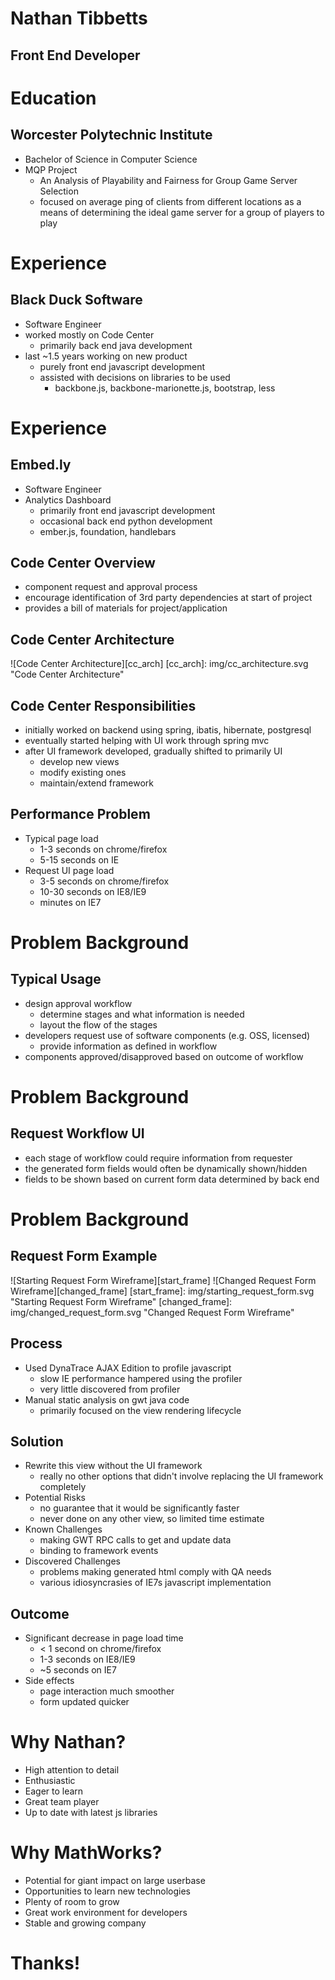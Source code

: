 # Nathan Tibbetts <!-- .element: style="color: #fdf6e3;" -->
## Front End Developer

<!--/-->
# Education
## Worcester Polytechnic Institute
- Bachelor of Science in Computer Science
- MQP Project
  - An Analysis of Playability and Fairness for Group Game Server Selection
  - focused on average ping of clients from different locations as a means of determining the ideal game server for a group of players to play

<!--/-->
# Experience
## Black Duck Software
- Software Engineer
- worked mostly on Code Center
  - primarily back end java development
- last ~1.5 years working on new product
  - purely front end javascript development
  - assisted with decisions on libraries to be used
    - backbone.js, backbone-marionette.js, bootstrap, less

<!--//-->
# Experience
## Embed.ly
- Software Engineer
- Analytics Dashboard
  - primarily front end javascript development
  - occasional back end python development
  - ember.js, foundation, handlebars

<!--/-->
## Code Center Overview
- component request and approval process
- encourage identification of 3rd party dependencies at start of project
- provides a bill of materials for project/application

<!--//-->
## Code Center Architecture
![Code Center Architecture][cc_arch]
[cc_arch]: img/cc_architecture.svg "Code Center Architecture"

<!--//-->
## Code Center Responsibilities
- initially worked on backend using spring, ibatis, hibernate, postgresql
- eventually started helping with UI work through spring mvc
- after UI framework developed, gradually shifted to primarily UI
  - develop new views
  - modify existing ones
  - maintain/extend framework

<!--/-->
## Performance Problem
- Typical page load
  - 1-3 seconds on chrome/firefox
  - 5-15 seconds on IE
- Request UI page load <!-- .element: class="fragment" -->
  - 3-5 seconds on chrome/firefox
  - 10-30 seconds on IE8/IE9
  - minutes on IE7

<!--/-->
# Problem Background
## Typical Usage
- design approval workflow
  - determine stages and what information is needed
  - layout the flow of the stages
- developers request use of software components (e.g. OSS, licensed)
  - provide information as defined in workflow
- components approved/disapproved based on outcome of workflow

<!--//-->
# Problem Background
## Request Workflow UI
- each stage of workflow could require information from requester
- the generated form fields would often be dynamically shown/hidden
- fields to be shown based on current form data determined by back end

<!--//-->
# Problem Background
## Request Form Example
![Starting Request Form Wireframe][start_frame] <!-- .element: style="vertical-align: top;" -->
![Changed Request Form Wireframe][changed_frame] <!-- .element: class="fragment" -->
[start_frame]: img/starting_request_form.svg "Starting Request Form Wireframe"
[changed_frame]: img/changed_request_form.svg "Changed Request Form Wireframe"

<!--/-->
## Process
- Used DynaTrace AJAX Edition to profile javascript
  - slow IE performance hampered using the profiler
  - very little discovered from profiler
- Manual static analysis on gwt java code
  - primarily focused on the view rendering lifecycle

<!--//-->
## Solution
- Rewrite this view without the UI framework
  - really no other options that didn't involve replacing the UI framework completely
- Potential Risks <!-- .element: class="fragment" -->
  - no guarantee that it would be significantly faster
  - never done on any other view, so limited time estimate
- Known Challenges <!-- .element: class="fragment" -->
  - making GWT RPC calls to get and update data
  - binding to framework events
- Discovered Challenges <!-- .element: class="fragment" -->
  - problems making generated html comply with QA needs
  - various idiosyncrasies of IE7s javascript implementation

<!--//-->
## Outcome
- Significant decrease in page load time <!-- .element: class="fragment" -->
  - < 1 second on chrome/firefox
  - 1-3 seconds on IE8/IE9
  - ~5 seconds on IE7
- Side effects <!-- .element: class="fragment" -->
  - page interaction much smoother
  - form updated quicker

<!--/-->
# Why Nathan?
- High attention to detail <!-- .element: class="fragment roll-in" -->
- Enthusiastic <!-- .element: class="fragment roll-in" -->
- Eager to learn <!-- .element: class="fragment roll-in" -->
- Great team player <!-- .element: class="fragment roll-in" -->
- Up to date with latest js libraries <!-- .element: class="fragment roll-in" -->

<!--//-->
# Why MathWorks?
- Potential for giant impact on large userbase <!-- .element: class="fragment roll-in" -->
- Opportunities to learn new technologies <!-- .element: class="fragment roll-in" -->
- Plenty of room to grow <!-- .element: class="fragment roll-in" -->
- Great work environment for developers <!-- .element: class="fragment roll-in" -->
- Stable and growing company <!-- .element: class="fragment roll-in" -->

<!--/-->
# Thanks! <!-- .element: style="color: #268bd2;" -->
